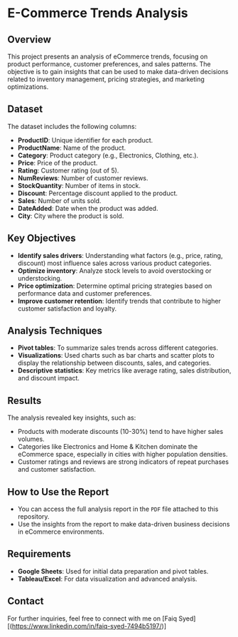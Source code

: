 # E-Commerce Trends Analysis

## Overview
This project presents an analysis of eCommerce trends, focusing on product performance, customer preferences, and sales patterns. The objective is to gain insights that can be used to make data-driven decisions related to inventory management, pricing strategies, and marketing optimizations.

## Dataset
The dataset includes the following columns:
- **ProductID**: Unique identifier for each product.
- **ProductName**: Name of the product.
- **Category**: Product category (e.g., Electronics, Clothing, etc.).
- **Price**: Price of the product.
- **Rating**: Customer rating (out of 5).
- **NumReviews**: Number of customer reviews.
- **StockQuantity**: Number of items in stock.
- **Discount**: Percentage discount applied to the product.
- **Sales**: Number of units sold.
- **DateAdded**: Date when the product was added.
- **City**: City where the product is sold.

## Key Objectives
- **Identify sales drivers**: Understanding what factors (e.g., price, rating, discount) most influence sales across various product categories.
- **Optimize inventory**: Analyze stock levels to avoid overstocking or understocking.
- **Price optimization**: Determine optimal pricing strategies based on performance data and customer preferences.
- **Improve customer retention**: Identify trends that contribute to higher customer satisfaction and loyalty.

## Analysis Techniques
- **Pivot tables**: To summarize sales trends across different categories.
- **Visualizations**: Used charts such as bar charts and scatter plots to display the relationship between discounts, sales, and categories.
- **Descriptive statistics**: Key metrics like average rating, sales distribution, and discount impact.

## Results
The analysis revealed key insights, such as:
- Products with moderate discounts (10-30%) tend to have higher sales volumes.
- Categories like Electronics and Home & Kitchen dominate the eCommerce space, especially in cities with higher population densities.
- Customer ratings and reviews are strong indicators of repeat purchases and customer satisfaction.

## How to Use the Report
- You can access the full analysis report in the `PDF` file attached to this repository.
- Use the insights from the report to make data-driven business decisions in eCommerce environments.

## Requirements
- **Google Sheets**: Used for initial data preparation and pivot tables.
- **Tableau/Excel**: For data visualization and advanced analysis.
  
## Contact
For further inquiries, feel free to connect with me on [Faiq Syed][(https://www.linkedin.com/in/faiq-syed-7494b5197/)]




